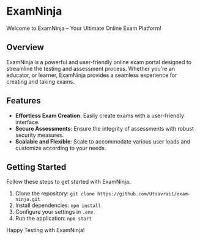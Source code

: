 # ExamNinja

Welcome to ExamNinja – Your Ultimate Online Exam Platform!

## Overview

ExamNinja is a powerful and user-friendly online exam portal designed to streamline the testing and assessment process. Whether you're an educator, or learner, ExamNinja provides a seamless experience for creating and taking exams.

## Features

- **Effortless Exam Creation**: Easily create exams with a user-friendly interface.
- **Secure Assessments**: Ensure the integrity of assessments with robust security measures.
- **Scalable and Flexible**: Scale to accommodate various user loads and customize according to your needs.

## Getting Started

Follow these steps to get started with ExamNinja:

1. Clone the repository: `git clone https://github.com/Utsavrai1/exam-ninja.git`
2. Install dependencies: `npm install`
3. Configure your settings in `.env`.
4. Run the application: `npm start`

Happy Testing with ExamNinja!
